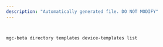 ```yaml
---
description: "Automatically generated file. DO NOT MODIFY"
---
```


```bash


mgc-beta directory templates device-templates list

```